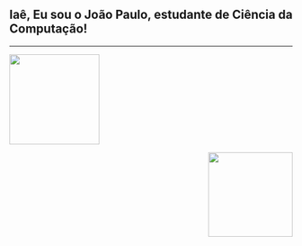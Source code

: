 ## Iaê, Eu sou o João Paulo, estudante de Ciência da Computação!
---

<div>
<p align="left" >
 <a href="https://github.com/Jp0liveira">
<img height="160em" src="https://github-readme-stats.vercel.app/api?username=Jp0liveira&show_icons=true&theme=dark&include_all_commits=true&count_private=true"/>
</p>
<p align="
right" >
  <img height="150em" src="https://github-readme-stats.vercel.app/api/top-langs/?username=Jp0liveira&layout=compact&langs_count=7&theme=dark"/>
</p>
</div>



